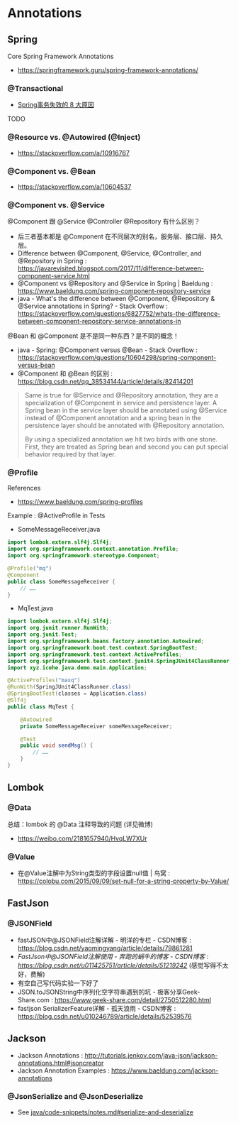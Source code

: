 # Annotations

## Spring

Core Spring Framework Annotations

- https://springframework.guru/spring-framework-annotations/

### @Transactional

- [Spring事务失效的 8 大原因](https://zhuanlan.zhihu.com/p/285264026)

TODO

### @Resource vs. @Autowired (@Inject)

- https://stackoverflow.com/a/10916767

### @Component vs. @Bean

- https://stackoverflow.com/a/10604537

### @Component vs. @Service

@Component 跟 @Service @Controller @Repository 有什么区别？

- 后三者基本都是 @Component 在不同层次的别名，服务层、接口层、持久层。
- Difference between @Component, @Service, @Controller, and @Repository in Spring : https://javarevisited.blogspot.com/2017/11/difference-between-component-service.html
- @Component vs @Repository and @Service in Spring | Baeldung : https://www.baeldung.com/spring-component-repository-service
- java - What&#39;s the difference between @Component, @Repository &amp; @Service annotations in Spring? - Stack Overflow : https://stackoverflow.com/questions/6827752/whats-the-difference-between-component-repository-service-annotations-in

@Bean 和 @Component 是不是同一种东西？是不同的概念！

- java - Spring: @Component versus @Bean - Stack Overflow : https://stackoverflow.com/questions/10604298/spring-component-versus-bean
- @Component 和 @Bean 的区别 : https://blog.csdn.net/qq_38534144/article/details/82414201

> Same is true for @Service and @Repository annotation, they are a specialization of @Component in service and persistence layer. A Spring bean in the service layer should be annotated using @Service instead of @Component annotation and a spring bean in the persistence layer should be annotated with @Repository annotation.
>
> By using a specialized annotation we hit two birds with one stone. First, they are treated as Spring bean and second you can put special behavior required by that layer.

### @Profile

References

- https://www.baeldung.com/spring-profiles

Example : @ActiveProfile in Tests

- SomeMessageReceiver.java

```java
import lombok.extern.slf4j.Slf4j;
import org.springframework.context.annotation.Profile;
import org.springframework.stereotype.Component;

@Profile("mq")
@Component
public class SomeMessageReceiver {
    // ……
}

```

- MqTest.java

```java
import lombok.extern.slf4j.Slf4j;
import org.junit.runner.RunWith;
import org.junit.Test;
import org.springframework.beans.factory.annotation.Autowired;
import org.springframework.boot.test.context.SpringBootTest;
import org.springframework.test.context.ActiveProfiles;
import org.springframework.test.context.junit4.SpringJUnit4ClassRunner;
import xyz.icehe.java.demo.main.Application;

@ActiveProfiles("maxq")
@RunWith(SpringJUnit4ClassRunner.class)
@SpringBootTest(classes = Application.class)
@Slf4j
public class MqTest {

    @Autowired
    private SomeMessageReceiver someMessageReceiver;

    @Test
    public void sendMsg() {
        // ……
    }
}

```

## Lombok

### @Data

总结：lombok 的 @Data 注释导致的问题 (详见微博)

- https://weibo.com/2181657940/HvqLW7XUr

### @Value

- 在@Value注解中为String类型的字段设置null值 | 鸟窝 : https://colobu.com/2015/09/09/set-null-for-a-string-property-by-Value/

## FastJson

### @JSONField

- fastJSON中@JSONField注解详解 - 明洋的专栏 - CSDN博客 : https://blog.csdn.net/yaomingyang/article/details/79861281
- _FastJson中@JSONField注解使用 - 奔跑的蜗牛的博客 - CSDN博客 : https://blog.csdn.net/u011425751/article/details/51219242_ (感觉写得不太好，费解)
- 有空自己写代码实验一下好了
- JSON.toJSONString中序列化空字符串遇到的坑 - 极客分享Geek-Share.com : https://www.geek-share.com/detail/2750512280.html
- fastjson SerializerFeature详解 - 孤天浪雨 - CSDN博客 : https://blog.csdn.net/u010246789/article/details/52539576

## Jackson

- Jackson Annotations : http://tutorials.jenkov.com/java-json/jackson-annotations.html#jsoncreator
- Jackson Annotation Examples : https://www.baeldung.com/jackson-annotations

### @JsonSerialize and @JsonDeserialize

- See [java/code-snippets/notes.md#serialize-and-deserialize](java/code-snippets/notes.md#serialize-and-deserialize)
